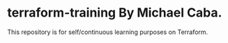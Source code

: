 # terraform-training By Michael Caba.
This repository is for self/continuous learning purposes on Terraform. 
